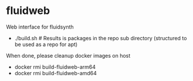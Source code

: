 # fluidweb
Web interface for fluidsynth


* ./build.sh    # Results is packages in the repo sub directory (structured to be used as a repo for apt)



When done, please cleanup docker images on host
* docker rmi build-fluidweb-arm64
* docker rmi build-fluidweb-amd64
